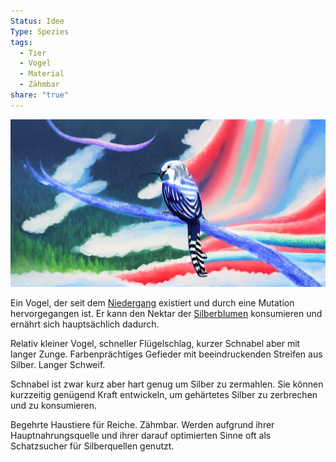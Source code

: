 ```yaml
---
Status: Idee
Type: Spezies
tags:
  - Tier
  - Vogel
  - Material
  - Zähmbar
share: "true"
---
```


![00007-3902819631](../../../00007-3902819631.png)


Ein Vogel, der seit dem [Niedergang](../../Geschichte%20von%20Adora/Der%20Niedergang.md) existiert und durch eine Mutation hervorgegangen ist. Er kann den Nektar der [Silberblumen](../../../../Silberblumen.md) konsumieren und ernährt sich hauptsächlich dadurch. 

Relativ kleiner Vogel, schneller Flügelschlag, kurzer Schnabel aber mit langer Zunge. Farbenprächtiges Gefieder mit beeindruckenden Streifen aus Silber. Langer Schweif. 

Schnabel ist zwar kurz aber hart genug um Silber zu zermahlen. Sie können kurzzeitig genügend Kraft entwickeln, um gehärtetes Silber zu zerbrechen und zu konsumieren. 

Begehrte Haustiere für Reiche. Zähmbar. Werden aufgrund ihrer Hauptnahrungsquelle und ihrer darauf optimierten Sinne oft als Schatzsucher für Silberquellen genutzt. 